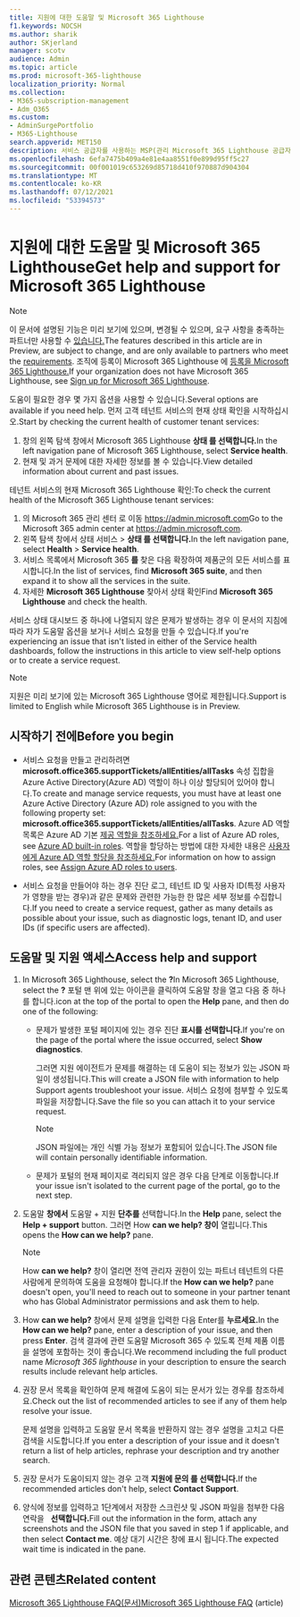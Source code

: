 ```yaml
---
title: 지원에 대한 도움말 및 Microsoft 365 Lighthouse
f1.keywords: NOCSH
ms.author: sharik
author: SKjerland
manager: scotv
audience: Admin
ms.topic: article
ms.prod: microsoft-365-lighthouse
localization_priority: Normal
ms.collection:
- M365-subscription-management
- Adm_O365
ms.custom:
- AdminSurgePortfolio
- M365-Lighthouse
search.appverid: MET150
description: 서비스 공급자를 사용하는 MSP(관리 Microsoft 365 Lighthouse 공급자)의 경우 도움말 및 지원을 받을 수 있는 방법을 알아보고자 합니다.
ms.openlocfilehash: 6efa7475b409a4e81e4aa8551f0e899d95ff5c27
ms.sourcegitcommit: 00f001019c653269d85718d410f970887d904304
ms.translationtype: MT
ms.contentlocale: ko-KR
ms.lasthandoff: 07/12/2021
ms.locfileid: "53394573"
---
```

# <a name="get-help-and-support-for-microsoft-365-lighthouse"></a><span data-ttu-id="17179-103">지원에 대한 도움말 및 Microsoft 365 Lighthouse</span><span class="sxs-lookup"><span data-stu-id="17179-103">Get help and support for Microsoft 365 Lighthouse</span></span> 

> [!NOTE]
> <span data-ttu-id="17179-104">이 문서에 설명된 기능은 미리 보기에 있으며, 변경될 수 있으며, 요구 사항을 충족하는 파트너만 사용할 수 [있습니다.](m365-lighthouse-requirements.md)</span><span class="sxs-lookup"><span data-stu-id="17179-104">The features described in this article are in Preview, are subject to change, and are only available to partners who meet the [requirements](m365-lighthouse-requirements.md).</span></span> <span data-ttu-id="17179-105">조직에 등록이 Microsoft 365 Lighthouse 에 [등록을 Microsoft 365 Lighthouse.](m365-lighthouse-sign-up.md)</span><span class="sxs-lookup"><span data-stu-id="17179-105">If your organization does not have Microsoft 365 Lighthouse, see [Sign up for Microsoft 365 Lighthouse](m365-lighthouse-sign-up.md).</span></span>

<span data-ttu-id="17179-106">도움이 필요한 경우 몇 가지 옵션을 사용할 수 있습니다.</span><span class="sxs-lookup"><span data-stu-id="17179-106">Several options are available if you need help.</span></span> <span data-ttu-id="17179-107">먼저 고객 테넌트 서비스의 현재 상태 확인을 시작하십시오.</span><span class="sxs-lookup"><span data-stu-id="17179-107">Start by checking the current health of customer tenant services:</span></span>

1. <span data-ttu-id="17179-108">창의 왼쪽 탐색 창에서 Microsoft 365 Lighthouse **상태 를 선택합니다.**</span><span class="sxs-lookup"><span data-stu-id="17179-108">In the left navigation pane of Microsoft 365 Lighthouse, select **Service health**.</span></span>
2. <span data-ttu-id="17179-109">현재 및 과거 문제에 대한 자세한 정보를 볼 수 있습니다.</span><span class="sxs-lookup"><span data-stu-id="17179-109">View detailed information about current and past issues.</span></span>

<span data-ttu-id="17179-110">테넌트 서비스의 현재 Microsoft 365 Lighthouse 확인:</span><span class="sxs-lookup"><span data-stu-id="17179-110">To check the current health of the Microsoft 365 Lighthouse tenant services:</span></span>

1. <span data-ttu-id="17179-111">의 Microsoft 365 관리 센터 로 이동 <a href="https://go.microsoft.com/fwlink/p/?linkid=2024339" target="_blank">https://admin.microsoft.com</a></span><span class="sxs-lookup"><span data-stu-id="17179-111">Go to the Microsoft 365 admin center at <a href="https://go.microsoft.com/fwlink/p/?linkid=2024339" target="_blank">https://admin.microsoft.com</a>.</span></span>
2. <span data-ttu-id="17179-112">왼쪽 탐색 창에서 상태 서비스  >  **상태 를 선택합니다.**</span><span class="sxs-lookup"><span data-stu-id="17179-112">In the left navigation pane, select **Health** > **Service health**.</span></span>
3. <span data-ttu-id="17179-113">서비스 목록에서 Microsoft 365 **를** 찾은 다음 확장하여 제품군의 모든 서비스를 표시합니다.</span><span class="sxs-lookup"><span data-stu-id="17179-113">In the list of services, find **Microsoft 365 suite**, and then expand it to show all the services in the suite.</span></span>
4. <span data-ttu-id="17179-114">자세한 **Microsoft 365 Lighthouse** 찾아서 상태 확인</span><span class="sxs-lookup"><span data-stu-id="17179-114">Find **Microsoft 365 Lighthouse** and check the health.</span></span>

<span data-ttu-id="17179-115">서비스 상태 대시보드 중 하나에 나열되지 않은 문제가 발생하는 경우 이 문서의 지침에 따라 자가 도움말 옵션을 보거나 서비스 요청을 만들 수 있습니다.</span><span class="sxs-lookup"><span data-stu-id="17179-115">If you're experiencing an issue that isn't listed in either of the Service health dashboards, follow the instructions in this article to view self-help options or to create a service request.</span></span>

> [!NOTE]
> <span data-ttu-id="17179-116">지원은 미리 보기에 있는 Microsoft 365 Lighthouse 영어로 제한됩니다.</span><span class="sxs-lookup"><span data-stu-id="17179-116">Support is limited to English while Microsoft 365 Lighthouse is in Preview.</span></span>

## <a name="before-you-begin"></a><span data-ttu-id="17179-117">시작하기 전에</span><span class="sxs-lookup"><span data-stu-id="17179-117">Before you begin</span></span>

- <span data-ttu-id="17179-118">서비스 요청을 만들고 관리하려면 **microsoft.office365.supportTickets/allEntities/allTasks** 속성 집합을 Azure Active Directory(Azure AD) 역할이 하나 이상 할당되어 있어야 합니다.</span><span class="sxs-lookup"><span data-stu-id="17179-118">To create and manage service requests, you must have at least one Azure Active Directory (Azure AD) role assigned to you with the following property set: **microsoft.office365.supportTickets/allEntities/allTasks**.</span></span> <span data-ttu-id="17179-119">Azure AD 역할 목록은 Azure AD 기본 [제공 역할을 참조하세요.](/azure/active-directory/roles/permissions-reference)</span><span class="sxs-lookup"><span data-stu-id="17179-119">For a list of Azure AD roles, see [Azure AD built-in roles](/azure/active-directory/roles/permissions-reference).</span></span> <span data-ttu-id="17179-120">역할을 할당하는 방법에 대한 자세한 내용은 [사용자에게 Azure AD 역할 할당을 참조하세요.](/azure/active-directory/roles/manage-roles-portal)</span><span class="sxs-lookup"><span data-stu-id="17179-120">For information on how to assign roles, see [Assign Azure AD roles to users](/azure/active-directory/roles/manage-roles-portal).</span></span>

- <span data-ttu-id="17179-121">서비스 요청을 만들어야 하는 경우 진단 로그, 테넌트 ID 및 사용자 ID(특정 사용자가 영향을 받는 경우)과 같은 문제와 관련한 가능한 한 많은 세부 정보를 수집합니다.</span><span class="sxs-lookup"><span data-stu-id="17179-121">If you need to create a service request, gather as many details as possible about your issue, such as diagnostic logs, tenant ID, and user IDs (if specific users are affected).</span></span>

## <a name="access-help-and-support"></a><span data-ttu-id="17179-122">도움말 및 지원 액세스</span><span class="sxs-lookup"><span data-stu-id="17179-122">Access help and support</span></span>

1.  <span data-ttu-id="17179-123">In Microsoft 365 Lighthouse, select the **?**</span><span class="sxs-lookup"><span data-stu-id="17179-123">In Microsoft 365 Lighthouse, select the **?**</span></span> <span data-ttu-id="17179-124">포털 맨 위에 있는 아이콘을  클릭하여 도움말 창을 열고 다음 중 하나를 합니다.</span><span class="sxs-lookup"><span data-stu-id="17179-124">icon at the top of the portal to open the **Help** pane, and then do one of the following:</span></span>
    
    -  <span data-ttu-id="17179-125">문제가 발생한 포털 페이지에 있는 경우 진단 **표시를 선택합니다.**</span><span class="sxs-lookup"><span data-stu-id="17179-125">If you're on the page of the portal where the issue occurred, select **Show diagnostics**.</span></span>

        <span data-ttu-id="17179-126">그러면 지원 에이전트가 문제를 해결하는 데 도움이 되는 정보가 있는 JSON 파일이 생성됩니다.</span><span class="sxs-lookup"><span data-stu-id="17179-126">This will create a JSON file with information to help Support agents troubleshoot your issue.</span></span> <span data-ttu-id="17179-127">서비스 요청에 첨부할 수 있도록 파일을 저장합니다.</span><span class="sxs-lookup"><span data-stu-id="17179-127">Save the file so you can attach it to your service request.</span></span>

        > [!NOTE]
        > <span data-ttu-id="17179-128">JSON 파일에는 개인 식별 가능 정보가 포함되어 있습니다.</span><span class="sxs-lookup"><span data-stu-id="17179-128">The JSON file will contain personally identifiable information.</span></span>

    -  <span data-ttu-id="17179-129">문제가 포털의 현재 페이지로 격리되지 않은 경우 다음 단계로 이동합니다.</span><span class="sxs-lookup"><span data-stu-id="17179-129">If your issue isn't isolated to the current page of the portal, go to the next step.</span></span>

2.  <span data-ttu-id="17179-130">도움말 **창에서** 도움말 + 지원 **단추를** 선택합니다.</span><span class="sxs-lookup"><span data-stu-id="17179-130">In the **Help** pane, select the **Help + support** button.</span></span> <span data-ttu-id="17179-131">그러면 How **can we help? 창이** 열립니다.</span><span class="sxs-lookup"><span data-stu-id="17179-131">This opens the **How can we help?** pane.</span></span>

    > [!NOTE]
    > <span data-ttu-id="17179-132">How **can we help?** 창이 열리면 전역 관리자 권한이 있는 파트너 테넌트의 다른 사람에게 문의하여 도움을 요청해야 합니다.</span><span class="sxs-lookup"><span data-stu-id="17179-132">If the **How can we help?** pane doesn't open, you'll need to reach out to someone in your partner tenant who has Global Administrator permissions and ask them to help.</span></span>

3.  <span data-ttu-id="17179-133">How **can we help?** 창에서 문제 설명을 입력한 다음 Enter를 **누르세요.**</span><span class="sxs-lookup"><span data-stu-id="17179-133">In the **How can we help?** pane, enter a description of your issue, and then press **Enter**.</span></span> <span data-ttu-id="17179-134">검색 결과에 관련 도움말  Microsoft 365 수 있도록 전체 제품 이름을 설명에 포함하는 것이 좋습니다.</span><span class="sxs-lookup"><span data-stu-id="17179-134">We recommend including the full product name *Microsoft 365 lighthouse* in your description to ensure the search results include relevant help articles.</span></span>

4.  <span data-ttu-id="17179-135">권장 문서 목록을 확인하여 문제 해결에 도움이 되는 문서가 있는 경우를 참조하세요.</span><span class="sxs-lookup"><span data-stu-id="17179-135">Check out the list of recommended articles to see if any of them help resolve your issue.</span></span>

    <span data-ttu-id="17179-136">문제 설명을 입력하고 도움말 문서 목록을 반환하지 않는 경우 설명을 고치고 다른 검색을 시도합니다.</span><span class="sxs-lookup"><span data-stu-id="17179-136">If you enter a description of your issue and it doesn't return a list of help articles, rephrase your description and try another search.</span></span>

5.  <span data-ttu-id="17179-137">권장 문서가 도움이되지 않는 경우 고객 **지원에 문의 를 선택합니다.**</span><span class="sxs-lookup"><span data-stu-id="17179-137">If the recommended articles don't help, select **Contact Support**.</span></span>

6.  <span data-ttu-id="17179-138">양식에 정보를 입력하고 1단계에서 저장한 스크린샷 및 JSON 파일을 첨부한 다음 연락을 &nbsp; **선택합니다.**</span><span class="sxs-lookup"><span data-stu-id="17179-138">Fill out the information in the form, attach any screenshots and the JSON file that you saved in step&nbsp;1 if applicable, and then select **Contact me**.</span></span> <span data-ttu-id="17179-139">예상 대기 시간은 창에 표시 됩니다.</span><span class="sxs-lookup"><span data-stu-id="17179-139">The expected wait time is indicated in the pane.</span></span>

## <a name="related-content"></a><span data-ttu-id="17179-140">관련 콘텐츠</span><span class="sxs-lookup"><span data-stu-id="17179-140">Related content</span></span>

<span data-ttu-id="17179-141">[Microsoft 365 Lighthouse FAQ(문서)](m365-lighthouse-faq.yml)</span><span class="sxs-lookup"><span data-stu-id="17179-141">[Microsoft 365 Lighthouse FAQ](m365-lighthouse-faq.yml) (article)</span></span>
